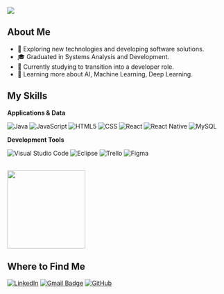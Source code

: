 ![](https://komarev.com/ghpvc/?username=iuricode&color=006bed)

## About Me

- 🤔 Exploring new technologies and developing software solutions.
- 🎓 Graduated in Systems Analysis and Development.
- 💼 Currently studying to transition into a developer role.
- 🌱 Learning more about AI, Machine Learning, Deep Learning.

## My Skills

**Applications & Data**

![Java](https://img.shields.io/badge/-Java-333333?style=flat&logo=Java&logoColor=007396)
![JavaScript](https://img.shields.io/badge/-JavaScript-333333?style=flat&logo=javascript)
![HTML5](https://img.shields.io/badge/-HTML5-333333?style=flat&logo=HTML5)
![CSS](https://img.shields.io/badge/-CSS-333333?style=flat&logo=CSS3&logoColor=1572B6)
![React](https://img.shields.io/badge/-React-333333?style=flat&logo=react)
![React Native](https://img.shields.io/badge/-React%20Native-333333?style=flat&logo=react)
![MySQL](https://img.shields.io/badge/-MySQL-333333?style=flat&logo=mysql)

**Development Tools**

![Visual Studio Code](https://img.shields.io/badge/-Visual%20Studio%20Code-333333?style=flat&logo=visual-studio-code&logoColor=007ACC)
![Eclipse](https://img.shields.io/badge/-Eclipse-333333?style=flat&logo=eclipse-ide&logoColor=2C2255)
![Trello](https://img.shields.io/badge/-Trello-333333?style=flat&logo=trello&logoColor=007ACC)
![Figma](https://img.shields.io/badge/-Figma-333333?style=flat&logo=figma&logoColor=007ACC)


<br/>

<a href="https://github.com/marcelotorres1982" title="Marcelo's Profile">
  <img height="180em" src="https://github-readme-stats.vercel.app/api?username=marcelotorres1982&theme=dracula&show_icons=true" />
</a>

## Where to Find Me

[![LinkedIn](https://img.shields.io/badge/-LinkedIn-blue?style=flat-square&logo=Linkedin&logoColor=white&link=https://www.linkedin.com/in/marcelo-t-554b8045/)]((https://www.linkedin.com/in/marcelo-t-554b8045/))
[![Gmail Badge](https://img.shields.io/badge/-Mail-006bed?style=flat-square&logo=Gmail&logoColor=white&link=mailto:marcelotorres1982@gmail.com)](mailto:marcelotorres1982@gmail.com)
[![GitHub](https://img.shields.io/github/followers/iuricode?label=follow&style=social)](https://github.com/marcelotorres1982)
